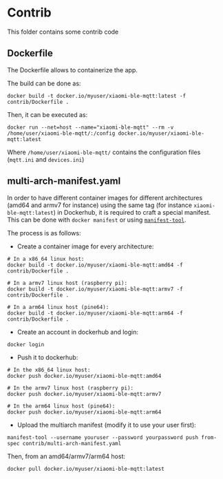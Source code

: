 # Contrib

This folder contains some contrib code

## Dockerfile

The Dockerfile allows to containerize the app.

The build can be done as:

```shell
docker build -t docker.io/myuser/xiaomi-ble-mqtt:latest -f contrib/Dockerfile .
```

Then, it can be executed as:

```shell
docker run --net=host --name="xiaomi-ble-mqtt" --rm -v /home/user/xiaomi-ble-mqtt/:/config docker.io/myuser/xiaomi-ble-mqtt:latest
```

Where `/home/user/xiaomi-ble-mqtt/` contains the configuration files (`mqtt.ini` and `devices.ini`)

## multi-arch-manifest.yaml

In order to have different container images for different architectures (amd64 and armv7 for instance) using the same tag (for instance `xiaomi-ble-mqtt:latest`) in Dockerhub, it is required to craft a special manifest. This can be done with `docker manifest` or using [`manifest-tool`](https://github.com/estesp/manifest-tool).

The process is as follows:

* Create a container image for every architecture:

```shell
# In a x86_64 linux host:
docker build -t docker.io/myuser/xiaomi-ble-mqtt:amd64 -f contrib/Dockerfile .

# In a armv7 linux host (raspberry pi):
docker build -t docker.io/myuser/xiaomi-ble-mqtt:armv7 -f contrib/Dockerfile .

# In a arm64 linux host (pine64):
docker build -t docker.io/myuser/xiaomi-ble-mqtt:arm64 -f contrib/Dockerfile .
```

* Create an account in dockerhub and login:

```shell
docker login
```

* Push it to dockerhub:

```shell
# In the x86_64 linux host:
docker push docker.io/myuser/xiaomi-ble-mqtt:amd64

# In the armv7 linux host (raspberry pi):
docker push docker.io/myuser/xiaomi-ble-mqtt:armv7

# In the arm64 linux host (pine64):
docker push docker.io/myuser/xiaomi-ble-mqtt:arm64
```

* Upload the multiarch manifest (modify it to use your user first):

```shell
manifest-tool --username youruser --password yourpassword push from-spec contrib/multi-arch-manifest.yaml
```

Then, from an amd64/armv7/arm64 host:

```shell
docker pull docker.io/myuser/xiaomi-ble-mqtt:latest
```
